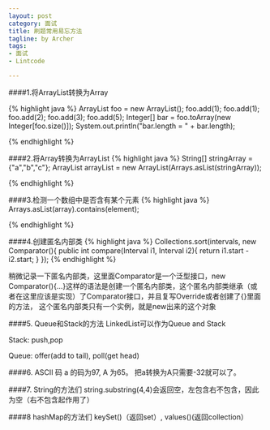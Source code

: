 ```yaml
---
layout: post
category: 面试
title: 刷题常用易忘方法
tagline: by Archer
tags:
- 面试
- Lintcode

---
```


####1.将ArrayList转换为Array

{% highlight java %}
ArrayList<Integer> foo = new ArrayList<Integer>();
foo.add(1);
foo.add(1);
foo.add(2);
foo.add(3);
foo.add(5);
Integer[] bar = foo.toArray(new Integer[foo.size()]);
System.out.println("bar.length = " + bar.length);

{% endhighlight %}

####2.将Array转换为ArrayList
{% highlight java %}
String[] stringArray = {"a","b","c"};
ArrayList<String> arrayList = new ArrayList<String>(Arrays.asList(stringArray));

{% endhighlight %}

####3.检测一个数组中是否含有某个元素
{% highlight java %}
Arrays.asList(array).contains(element);

{% endhighlight %}

####4.创建匿名内部类
{% highlight java %}
 Collections.sort(intervals, new Comparator<Interval>(){
            public int compare(Interval i1, Interval i2){
                return i1.start - i2.start;
            }
        });
{% endhighlight %}

稍微记录一下匿名内部类，这里面Comparator是一个泛型接口，new Comparator<Interval>(){...}这样的语法是创建一个匿名内部类，这个匿名内部类继承（或者在这里应该是实现）了Comparator<Interval>接口，并且复写Override或者创建了{}里面的方法，
这个匿名内部类只有一个实例，就是new出来的这个对象

####5. Queue和Stack的方法
LinkedList可以作为Queue and Stack

Stack: push,pop

Queue: offer(add to tail), poll(get head)

####6. ASCII 码
a 的码为97, A 为65。 把a转换为A只需要-32就可以了。


####7. String的方法们
string.substring(4,4)会返回空，左包含右不包含，因此为空（右不包含起作用了）

####8 hashMap的方法们
keySet()（返回set）, values()(返回collection）